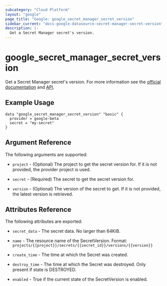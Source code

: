 ```yaml
---
subcategory: "Cloud Platform"
layout: "google"
page_title: "Google: google_secret_manager_secret_version"
sidebar_current: "docs-google-datasource-secret-manager-secret-version"
description: |-
  Get a Secret Manager secret's version.
---
```


# google\_secret\_manager\_secret\_version

Get a Secret Manager secret's version. For more information see the [official documentation](https://cloud.google.com/secret-manager/docs/) and [API](https://cloud.google.com/secret-manager/docs/reference/rest/v1beta1/projects.secrets.versions).

## Example Usage

```hcl
data "google_secret_manager_secret_version" "basic" {
  provider = google-beta
  secret = "my-secret"
}
```

## Argument Reference

The following arguments are supported:

* `project` - (Optional) The project to get the secret version for. If it
    is not provided, the provider project is used.

* `secret` - (Required) The secret to get the secret version for.

* `version` - (Optional) The version of the secret to get. If it
    is not provided, the latest version is retrieved.


## Attributes Reference

The following attributes are exported:

* `secret_data` - The secret data. No larger than 64KiB.

* `name` - The resource name of the SecretVersion. Format:
  `projects/{{project}}/secrets/{{secret_id}}/versions/{{version}}`

* `create_time` - The time at which the Secret was created.

* `destroy_time` - The time at which the Secret was destroyed. Only present if state is DESTROYED.

* `enabled` - True if the current state of the SecretVersion is enabled.